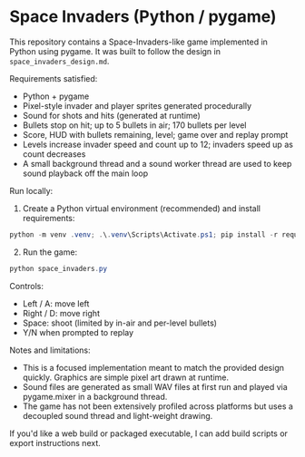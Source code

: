 # Space Invaders (Python / pygame)

This repository contains a Space-Invaders-like game implemented in Python using pygame. It was built to follow the design in `space_invaders_design.md`.

Requirements satisfied:
- Python + pygame
- Pixel-style invader and player sprites generated procedurally
- Sound for shots and hits (generated at runtime)
- Bullets stop on hit; up to 5 bullets in air; 170 bullets per level
- Score, HUD with bullets remaining, level; game over and replay prompt
- Levels increase invader speed and count up to 12; invaders speed up as count decreases
- A small background thread and a sound worker thread are used to keep sound playback off the main loop

Run locally:

1. Create a Python virtual environment (recommended) and install requirements:

```powershell
python -m venv .venv; .\.venv\Scripts\Activate.ps1; pip install -r requirements.txt
```

2. Run the game:

```powershell
python space_invaders.py
```

Controls:
- Left / A: move left
- Right / D: move right
- Space: shoot (limited by in-air and per-level bullets)
- Y/N when prompted to replay

Notes and limitations:
- This is a focused implementation meant to match the provided design quickly. Graphics are simple pixel art drawn at runtime.
- Sound files are generated as small WAV files at first run and played via pygame.mixer in a background thread.
- The game has not been extensively profiled across platforms but uses a decoupled sound thread and light-weight drawing.

If you'd like a web build or packaged executable, I can add build scripts or export instructions next.
